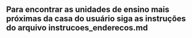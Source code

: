 ## Para encontrar as unidades de ensino mais próximas da casa do usuário siga as instruções do arquivo instrucoes_enderecos.md